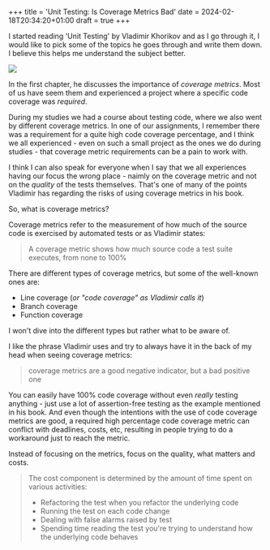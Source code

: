 +++
title = 'Unit Testing: Is Coverage Metrics Bad'
date = 2024-02-18T20:34:20+01:00
draft = true
+++

I started reading 'Unit Testing' by Vladimir Khorikov and as I go through it, I would like to pick some of the topics he goes through and write them down. I believe this helps me understand the subject better.

![](/images/unit-testing-by-vladimir-khorikov.png)

In the first chapter, he discusses the importance of _coverage metrics_. Most of us have seem them and experienced a project where a specific code coverage was _required_.

During my studies we had a course about testing code, where we also went by different coverage metrics. In one of our assignments, I remember there was a requirement for a quite high code coverage percentage, and I think we all experienced - even on such a small project as the ones we do during studies - that coverage metric requirements can be a pain to work with.

I think I can also speak for everyone when I say that we all experiences having our focus the wrong place - naimly on the coverage metric and not on the _quality_ of the tests themselves. That's one of many of the points Vladimir has regarding the risks of using coverage metrics in his book.

So, what is coverage metrics?

Coverage metrics refer to the measurement of how much of the source code is exercised by automated tests or as Vladimir states:

> A coverage metric shows how much source code a test suite executes, from none to 100%

There are different types of coverage metrics, but some of the well-known ones are:

+ Line coverage (_or "code coverage" as Vladimir calls it_)
+ Branch coverage
+ Function coverage

I won't dive into the different types but rather what to be aware of.

I like the phrase Vladimir uses and try to always have it in the back of my head when seeing coverage metrics:

> coverage metrics are a good negative indicator, but a bad positive one

You can easily have 100% code coverage without even _really_ testing anything - just use a lot of assertion-free testing as the example mentioned in his book. And even though the intentions with the use of code coverage metrics are good, a required high percentage code coverage metric can conflict with deadlines, costs, etc, resulting in people trying to do a workaround just to reach the metric.

Instead of focusing on the metrics, focus on the quality, what matters and costs.

> The cost component is determined by the amount of time spent on various activities:
> + Refactoring the test when you refactor the underlying code
> + Running the test on each code change
> + Dealing with false alarms raised by test
> + Spending time reading the test you're trying to understand how the underlying code behaves